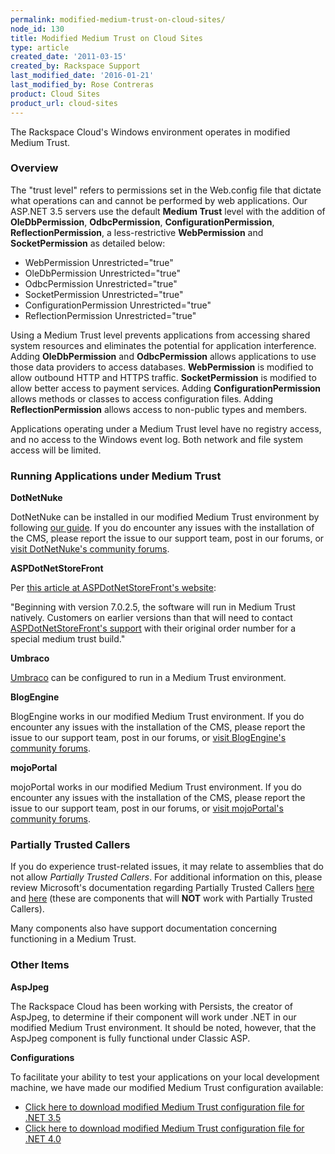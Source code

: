 ```yaml
---
permalink: modified-medium-trust-on-cloud-sites/
node_id: 130
title: Modified Medium Trust on Cloud Sites
type: article
created_date: '2011-03-15'
created_by: Rackspace Support
last_modified_date: '2016-01-21'
last_modified_by: Rose Contreras
product: Cloud Sites
product_url: cloud-sites
---
```


The Rackspace Cloud's Windows environment operates in modified Medium
Trust.

### Overview

The "trust level" refers to permissions set in the Web.config file that
dictate what operations can and cannot be performed by web applications.
Our ASP.NET 3.5 servers use the default **Medium Trust** level with the
addition of **OleDbPermission**, **OdbcPermission**,
**ConfigurationPermission**, **ReflectionPermission**, a
less-restrictive **WebPermission** and **SocketPermission** as detailed
below:

-   WebPermission Unrestricted="true"
-   OleDbPermission Unrestricted="true"
-   OdbcPermission Unrestricted="true"
-   SocketPermission Unrestricted="true"
-   ConfigurationPermission Unrestricted="true"
-   ReflectionPermission Unrestricted="true"

Using a Medium Trust level prevents applications from accessing shared
system resources and eliminates the potential for application
interference. Adding **OleDbPermission** and **OdbcPermission** allows
applications to use those data providers to access databases.
**WebPermission** is modified to allow outbound HTTP and HTTPS traffic.
**SocketPermission** is modified to allow better access to payment
services. Adding **ConfigurationPermission** allows methods or classes
to access configuration files. Adding **ReflectionPermission** allows
access to non-public types and members.

Applications operating under a Medium Trust level have no registry
access, and no access to the Windows event log. Both network and file
system access will be limited.

### Running Applications under Medium Trust

**DotNetNuke**

DotNetNuke can be installed in our modified Medium Trust environment by
following [our guide](/how-to/install-dotnetnuke-on-cloud-sites). If you do
encounter any issues with the installation of the CMS, please report the
issue to our support team, post in our forums, or [visit DotNetNuke's community forums](http://www.dotnetnuke.com/tabid/795/default.aspx).

**ASPDotNetStoreFront**

Per [this article at ASPDotNetStoreFront's website](https://support.aspdotnetstorefront.com/index.php?_m=knowledgebase&_a=viewarticle&kbarticleid=105):

"Beginning with version 7.0.2.5, the software will run in Medium Trust
natively. Customers on earlier versions than that will need to contact
[ASPDotNetStoreFront's support](http://www.aspdotnetstorefront.com/t-support.aspx)
with their original order number for a special medium trust build."

**Umbraco**

[Umbraco](http://umbraco.com/) can be configured to run in a Medium
Trust environment.

**BlogEngine**

BlogEngine works in our modified Medium Trust environment. If you do
encounter any issues with the installation of the CMS, please report the
issue to our support team, post in our forums, or [visit BlogEngine's community forums](http://www.codeplex.com/blogengine/Thread/List.aspx).

**mojoPortal**

mojoPortal works in our modified Medium Trust environment. If you do
encounter any issues with the installation of the CMS, please report the
issue to our support team, post in our forums, or [visit mojoPortal's community forums](http://www.mojoportal.com/forums.aspx).

### Partially Trusted Callers

If you do experience trust-related issues, it may relate to assemblies
that do not allow *Partially Trusted Callers*. For additional
information on this, please review Microsoft's documentation regarding
Partially Trusted Callers
[here](http://msdn.microsoft.com/en-us/library/wyts434y.aspx)
and
[here](http://msdn.microsoft.com/en-us/library/ms364059%28VS.80%29.aspx#prtltrstpro_topic7)
(these are components that will **NOT** work with Partially Trusted
Callers).

Many components also have support documentation concerning functioning
in a Medium Trust.

### Other Items

**AspJpeg**

The Rackspace Cloud has been working with Persists, the creator of
AspJpeg, to determine if their component will work under .NET in our
modified Medium Trust environment. It should be noted, however, that the
AspJpeg component is fully functional under Classic ASP.

**Configurations**

To facilitate your ability to test your applications on your local
development machine, we have made our modified Medium Trust
configuration available:

-   [Click here to download modified Medium Trust configuration file for .NET 3.5](http://c4959820.r20.cf2.rackcdn.com/web_customtrust.config)
-   [Click here to download modified Medium Trust configuration file for .NET 4</span>.0](http://c4959820.r20.cf2.rackcdn.com/web_custom40.config)
